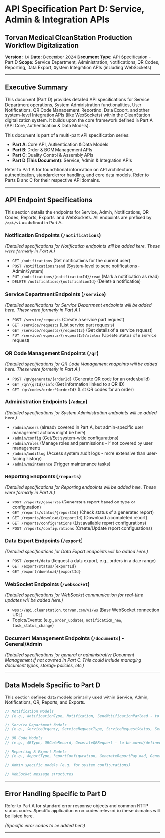 # API Specification Part D: Service, Admin & Integration APIs
## Torvan Medical CleanStation Production Workflow Digitalization

**Version:** 1.0
**Date:** December 2024
**Document Type:** API Specification - Part D
**Scope:** Service Department, Administration, Notifications, QR Codes, Reporting, Data Export, System Integration APIs (including WebSockets)

---

## Executive Summary

This document (Part D) provides detailed API specifications for Service Department operations, System Administration functionalities, User Notifications, QR Code Management, Reporting, Data Export, and other system-level Integration APIs (like WebSockets) within the CleanStation digitalization system. It builds upon the core framework defined in Part A (API Core, Authentication & Data Models).

This document is part of a multi-part API specification series:
- **Part A**: Core API, Authentication & Data Models
- **Part B**: Order & BOM Management APIs
- **Part C**: Quality Control & Assembly APIs
- **Part D (This Document)**: Service, Admin & Integration APIs

Refer to Part A for foundational information on API architecture, authentication, standard error handling, and core data models. Refer to Parts B and C for their respective API domains.

---

## API Endpoint Specifications

This section details the endpoints for Service, Admin, Notifications, QR Codes, Reports, Exports, and WebSockets. All endpoints are prefixed by `/api/v1` as defined in Part A.

### Notification Endpoints (`/notifications`)
*(Detailed specifications for Notification endpoints will be added here. These were formerly in Part A.)*
- `GET /notifications` (Get notifications for the current user)
- `POST /notifications/send` (System-level to send notifications - Admin/System)
- `PUT /notifications/{notificationId}/read` (Mark a notification as read)
- `DELETE /notifications/{notificationId}` (Delete a notification)

### Service Department Endpoints (`/service`)
*(Detailed specifications for Service Department endpoints will be added here. These were formerly in Part A.)*
- `POST /service/requests` (Create a service part request)
- `GET /service/requests` (List service part requests)
- `GET /service/requests/{requestId}` (Get details of a service request)
- `PUT /service/requests/{requestId}/status` (Update status of a service request)

### QR Code Management Endpoints (`/qr`)
*(Detailed specifications for QR Code Management endpoints will be added here. These were formerly in Part A.)*
- `POST /qr/generate/{orderId}` (Generate QR code for an order/build)
- `GET /qr/{qrId}/info` (Get information linked to a QR ID)
- `GET /qr/codes/order/{orderId}` (List QR codes for an order)

### Administration Endpoints (`/admin`)
*(Detailed specifications for System Administration endpoints will be added here.)*
- `/admin/users` (already covered in Part A, but admin-specific user management actions might be here)
- `/admin/config` (Get/Set system-wide configurations)
- `/admin/roles` (Manage roles and permissions - if not covered by user management)
- `/admin/auditlog` (Access system audit logs - more extensive than user-facing history)
- `/admin/maintenance` (Trigger maintenance tasks)

### Reporting Endpoints (`/reports`)
*(Detailed specifications for Reporting endpoints will be added here. These were formerly in Part A.)*
- `POST /reports/generate` (Generate a report based on type or configuration)
- `GET /reports/status/{reportId}` (Check status of a generated report)
- `GET /reports/download/{reportId}` (Download a completed report)
- `GET /reports/configurations` (List available report configurations)
- `POST /reports/configurations` (Create/Update report configurations)

### Data Export Endpoints (`/export`)
*(Detailed specifications for Data Export endpoints will be added here.)*
- `POST /export/data` (Request a data export, e.g., orders in a date range)
- `GET /export/status/{exportId}`
- `GET /export/download/{exportId}`

### WebSocket Endpoints (`/websocket`)
*(Detailed specifications for WebSocket communication for real-time updates will be added here.)*
- `wss://api.cleanstation.torvan.com/v1/ws` (Base WebSocket connection URL)
- Topics/Events: (e.g., `order_updates`, `notification_new`, `task_status_change`)

### Document Management Endpoints (`/documents`) - General/Admin
*(Detailed specifications for general or administrative Document Management if not covered in Part C. This could include managing document types, storage policies, etc.)*

---

## Data Models Specific to Part D

This section defines data models primarily used within Service, Admin, Notifications, QR, Reports, and Exports.

```typescript
// Notification Models
// (e.g., NotificationType, Notification, SendNotificationPayload - to be moved/defined here from original Part A)

// Service Department Models
// (e.g., ServiceUrgency, ServiceRequestType, ServiceRequestStatus, ServiceCustomerInfo, RequestedServiceItem, ServicePartRequest, ServiceOrder_DB - to be moved/defined here from original Part A)

// QR Code Models
// (e.g., QRType, QRCodeRecord, GenerateQRRequest - to be moved/defined here from original Part A)

// Reporting & Export Models
// (e.g., ReportType, ReportConfiguration, GenerateReportPayload, GeneratedReportStatus - to be moved/defined here from original Part A)

// Admin specific models (e.g. for system configurations)

// WebSocket message structures
```

---

## Error Handling Specific to Part D

Refer to Part A for standard error response objects and common HTTP status codes. Specific application error codes relevant to these domains will be listed here.

*(Specific error codes to be added here)*

--- 